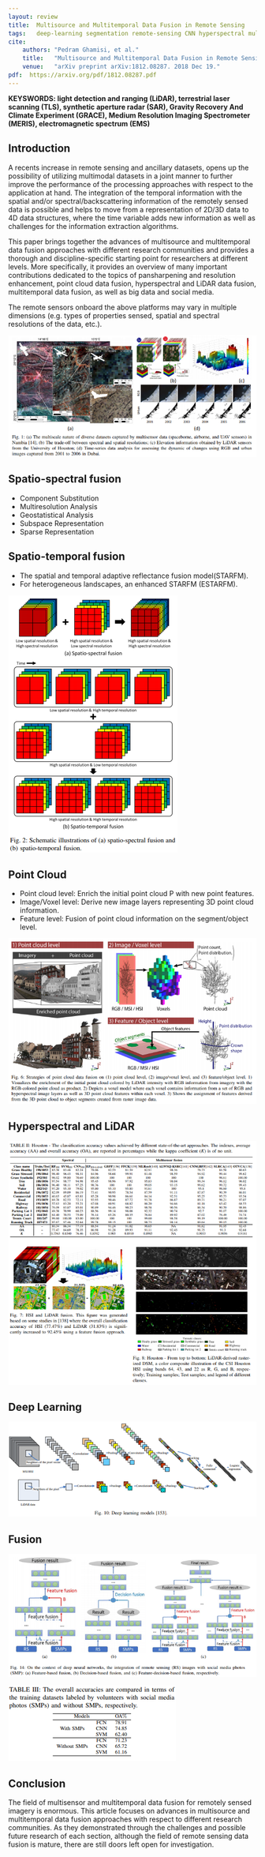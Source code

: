 ```yaml
---
layout: review
title:  Multisource and Multitemporal Data Fusion in Remote Sensing
tags:   deep-learning segmentation remote-sensing CNN hyperspectral multi-task-learning point-cloud
cite:
    authors: "Pedram Ghamisi, et al."
    title:   "Multisource and Multitemporal Data Fusion in Remote Sensing"
    venue:   "arXiv preprint arXiv:1812.08287. 2018 Dec 19."
pdf:  https://arxiv.org/pdf/1812.08287.pdf
---
```


**KEYSWORDS: light detection and ranging (LiDAR), terrestrial laser scanning (TLS), synthetic aperture radar (SAR), Gravity Recovery And Climate Experiment (GRACE), Medium Resolution Imaging Spectrometer (MERIS), electromagnetic spectrum (EMS)**

## Introduction

A recents increase in remote sensing and ancillary datasets, opens up the possibility of utilizing multimodal datasets in a joint manner to further improve the performance of the processing approaches with respect to the application at hand.
The integration of the temporal information with the spatial and/or spectral/backscattering information of the remotely sensed data is possible and helps to move from a representation of 2D/3D data to 4D data structures, where the time variable adds new information as well as challenges for the information extraction algorithms.

This paper brings together the advances of multisource and multitemporal data fusion approaches with different research communities and provides a thorough and discipline-specific starting point for researchers at different levels.
More specifically, it provides an overview of many important contributions dedicated to the topics of pansharpening and resolution enhancement, point cloud data fusion, hyperspectral and LiDAR data fusion, multitemporal data fusion, as well as big data and social media.

The remote sensors onboard the above platforms may vary in multiple dimensions (e.g. types of properties sensed, spatial and spectral resolutions of the data, etc.).

![](/article/images/mmdfrs/fig1.png)

## Spatio-spectral fusion
*  Component Substitution
* Multiresolution Analysis
* Geostatistical Analysis
* Subspace Representation
* Sparse Representation

## Spatio-temporal fusion
* The spatial and temporal adaptive reflectance fusion model(STARFM).
* For heterogeneous landscapes, an enhanced STARFM (ESTARFM).

![](/article/images/mmdfrs/fig2.png)

## Point Cloud
* Point cloud level: Enrich the initial point cloud P with new point features.
* Image/Voxel level: Derive new image layers representing 3D point cloud information.
* Feature level: Fusion of point cloud information on the segment/object level.

![](/article/images/mmdfrs/fig6.png)

## Hyperspectral and LiDAR

![](/article/images/mmdfrs/fig78.png)

## Deep Learning

![](/article/images/mmdfrs/fig10.png)

## Fusion

![](/article/images/mmdfrs/fig14.png)

![](/article/images/mmdfrs/table3.png)

## Conclusion

The field of multisensor and multitemporal data fusion for remotely sensed imagery is enormous.
This article focuses on advances in multisource and multitemporal data fusion approaches with respect to different research communities.
As they demonstrated through the challenges and possible future research of each section, although the field of remote sensing data fusion is mature, there are still doors left open for investigation.

